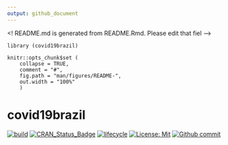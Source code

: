 ```yaml
---
output: github_document
---
```


<! README.md is generated from README.Rmd. Please edit that fiel -->

```{r, include = FALSE}
library (covid19brazil)

knitr::opts_chunk$set (
	collapse = TRUE,
	comment = "#",
	fig.path = "man/figures/README-",
	out.width = "100%"
	)
```

# covid19brazil

<!--badges: start -->

[![build]()]()
[![CRAN\_Status\_Badge]()]()
[![lifecycle](https://img.shields.io/badge/lifecycle-experimental-orange.svg)](https://lifecycle.r-lib.org/articles/stages.html)
[![License: Mit](https://img.shields.io/badge/License-MIT-blue.svg)](https://opensource.org/licenses/MIT)
[![Github commit]()]()
<!-- badges: end -->
